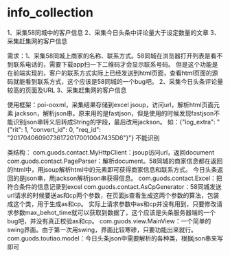 # info_collection

1、采集58同城中的客户信息
2、采集今日头条中评论量大于设定数量的文章
3、采集赶集网的客户信息

需求：1、采集58同城上商家的名称、联系方式。58同城在浏览器打开列表是看不到联系电话的，需要下载app扫一下二维码才会显示联系号码。
	但是这个功能是在前端实现的，客户的联系方式实际上已经发送到html页面，查看html页面的源码就能看到联系方式，这个应该是58同城的一个bug吧。
	2、采集今日头条评论量较高的页面及URL
	3、采集赶集网的客户信息


使用框架：poi-ooxml，采集结果存储到excel
	jsoup，访问url，解析html页面元素
	jackson，解析json串。原来用的是fastjson，但是使用的时候发现fastjson不能识别json串转义后转成String的字段，最后改用jackson。
	如：{"log_extra": "{\"rit\": 1, \"convert_id\": 0, \"req_id\": \"201704060907361720170010047435D6\"}"} 不能识别

类结构：
	com.guods.contact.MyHttpClient：jsoup访问url，返回document
	com.guods.contact.PageParser：解析document。58同城的商家信息都在返回的html中，用jsoup解析html中的元素即可获得商家信息和联系方式。
		今日头条返回的是json串，用jackson解析json串获得信息。
	com.guods.contact.Excel：把符合条件的信息记录到excel
	com.guods.contact.AsCpGenerator：58同城发送url请求的时候要送as和cp两个参数，在页面js查看生成这两个参数的算法，包装成这个类，用于生成as和cp。
	实际上请求参数中as和cp并没有用到，只要修改请求参数max_behot_time就可以获取到数据了，这个应该是头条服务器端的一个bug吧，并没有真正校验as和cp。
	com.guods.view.MainView：一个简单的swing界面。由于第一次用swing，界面比较寒碜，只要功能出来就行。
	com.guods.toutiao.model：今日头条json中需要解析的各种类，根据json串来写即可
